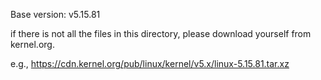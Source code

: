 Base version: v5.15.81

if there is not all the files in this directory, please download yourself from kernel.org.

e.g., https://cdn.kernel.org/pub/linux/kernel/v5.x/linux-5.15.81.tar.xz